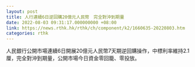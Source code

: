 ```yaml
---
layout: post
title: 人行連續6日逆回購20億元人民幣　完全對沖到期量
date: 2022-08-03 09:31:17.000000000 +08:00
link: https://news.rthk.hk/rthk/ch/component/k2/1660635-20220803.htm
categories: rthk
---
```


人民銀行公開市場連續6日開展20億元人民幣7天期逆回購操作，中標利率維持2.1厘，完全對沖到期量，公開市場今日資金零回籠、零投放。
